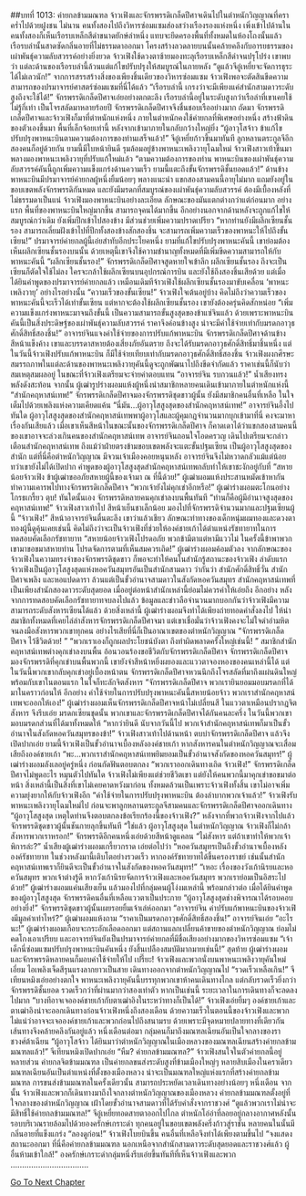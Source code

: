 ##บทที่ 1013: ค่ายกลข้ามมณฑล
จ้าวเฟิงและจักรพรรดิเกล็ดปีศาจเดินไปในตำหนักวิญญาณที่คราคร่ำไปด้วยฝูงชน
ไม่นาน คนทั้งสองไปถึงวิหารซ่อมแซมส่องสว่างเรืองรองแห่งหนึ่ง
เพิ่งเข้าไปด้านใน คนทั้งสองก็เห็นเรือรบเหล็กสีดำขนาดยักษ์ลำหนึ่ง แทบจะยึดครองพื้นที่ทั้งหมดในห้องโถงนั้นแล้ว เรือรบลำนั้นสาดซัดกลิ่นอายที่ไม่ธรรมดาออกมา โครงสร้างลวดลายบนนั้นคล้ายคลึงกับอารยธรรมของเผ่าพันธุ์ความลับสวรรค์อย่างยิ่งยวด
จ้าวเฟิงใช้ดวงตาซ้ายมองทะลุเรือรบเหล็กสีดำจนปรุโปร่ง
เขาพบว่า แต่ละด้านของเรือรบลำนี้ล้วนแต่แก้ไขปรับปรุงให้สมบูรณ์ในภายหลัง
“ดูแล้วจีอู๋เหยี่ยจะจัดการธุระได้ไม่เลวนัก!”
จากการสรรสร้างสิ่งของเพียงชิ้นเดียวของวิหารซ่อมแซม จ้าวเฟิงพอจะตัดสินขีดความสามารถของปรมาจารย์ศาสตร์ซ่อมแซมที่นี่ได้แล้ว
“เรือรบลำนี้ เกรงว่าจะมีเพียงแค่สำนักสามดาวระดับสูงถึงจะใช้ได้!”
จักรพรรดิเกล็ดปีศาจเอ่ยอย่างตกตะลึง
เรือรบลำนี้อยู่ในระดับสูงกว่าเรือลำที่เขาเคยใช้ไม่รู้กี่เท่า
เป็นโจรสลัดมาหลายร้อยปี จักรพรรดิเกล็ดปีศาจจึงชื่นชอบเรืออย่างมาก
ถัดมา จักรพรรดิเกล็ดปีศาจและจ้าวเฟิงก็มาที่ตำหนักแห่งหนึ่ง
ภายในตำหนักคงใช้ค่ายกลที่พิเศษอย่างหนึ่ง สร้างฟ้าดินของตัวเองขึ้นมา พื้นที่เล็กจ้อยเท่านี้ หลังจากเข้ามาภายในกลับกว้างใหญ่ยิ่ง
“ผู้อาวุโสจ้าว ข้าแก้ไขปรับปรุงพาหนะบินตามความต้องการของท่านเสร็จแล้ว!”
จีอู๋เหยี่ยก้าวขึ้นมาทันที
ลูกหลานตระกูลจีอีกสองคนก็อยู่ด้วยกัน ยามนี้มีใบหน้ายินดี รุมล้อมอยู่ข้างพาหนะเพลิงวายุโฉมใหม่
จ้าวเฟิงสาวเท้าขึ้นมา พลางมองพาหนะเพลิงวายุที่ปรับแก้ใหม่แล้ว
“ตามความต้องการของท่าน พาหนะบินของเผ่าพันธุ์ความลับสวรรค์คันนี้ถูกเพิ่มความแข็งแกร่งด้านความเร็ว ยามนี้แตะถึงขั้นจักรพรรดิชั้นยอดแล้ว!”
ด้านข้างพาหนะบินมีปรมาจารย์ค่ายกลผู้หนึ่งยิ้มน้อยๆ พลางแนะนำ
แขกสองสามคนนี้อายุไม่มาก แถมยังอยู่ในขอบเขตพลังจักรพรรดิกันหมด และยังมีมรดกที่สมบูรณ์ของเผ่าพันธุ์ความลับสวรรค์ ต้องมีเบื้องหลังที่ไม่ธรรมดาเป็นแน่
จ้าวเฟิงมองพาหนะบินอย่างละเอียด ลักษณะของมันแตกต่างกว่าแต่ก่อนมาก
อย่างแรก พื้นที่ของพาหนะบินใหญ่มากขึ้น สามารถจุคนได้มากขึ้น อีกอย่างนอกจากด้านหลังจะถูกแก้ไขให้สมบูรณ์กว่าเดิม ยังเพิ่มปีกเข้าไปสองข้าง มีส่วนช่วยเพิ่มความปราดเปรียว
“หากท่านยังมีผลึกเซียนชั้นรอง สามารถเลี่ยมฝังเข้าไปที่ปีกทั้งสองข้างสักสองชิ้น จะสามารถเพิ่มความเร็วของพาหนะให้ไปถึงขั้นเซียน!”
ปรมาจารย์ค่ายกลผู้นี้เอ่ยสำทับอีกประโยคหนึ่ง
ยามที่แก้ไขปรับปรุงพาหนะคันนี้ เขาย่อมต้องเห็นผลึกเซียนชั้นรองบนนั้น ด้วยเหตุนี้เขาจึงใช้ความชำนาญทั้งหมดที่มีเพิ่มขีดความสามารถให้กับพาหนะคันนี้
“ผลึกเซียนชั้นรอง!”
จักรพรรดิเกล็ดปีศาจสูดหายใจเข้าลึก
ผลึกเซียนชั้นรอง ถึงจะเป็นเซียนก็ตัดใจใช้ไม่ลง ใครจะกล้าใช้ผลึกเซียนบนอุปกรณ์การบิน และยังใช้ถึงสองชิ้นเสียด้วย
แต่เมื่อได้ยินคำพูดของปรมาจารย์ค่ายกลแล้ว เหมือนเดิมทีจ้าวเฟิงใช้ผลึกเซียนชั้นรองมาขับเคลื่อน ‘พาหนะเพลิงวายุ’ อย่างไรอย่างนั้น
“ความเร็วของขั้นเซียน!”
จ้าวเฟิงใจเต้นอยู่บ้าง คิดไม่ถึงว่าความเร็วของพาหนะคันนี้จะเร็วได้เท่าขั้นเซียน
แต่หากจะต้องใช้ผลึกเซียนชั้นรอง เขายังต้องครุ่นคิดสักหน่อย
“เพิ่มความแข็งแกร่งพาหนะมาจนถึงขั้นนี้ เป็นความสามารถขั้นสูงสุดของข้าแซ่จินแล้ว ด้วยเพราะพาหนะบินคันนี้เป็นสิ่งประดิษฐ์ของเผ่าพันธุ์ความลับสวรรค์ ราคาจึงค่อนข้างสูง น่าจะมีค่าใช้จ่ายเท่ากับมรดกอาวุธศักดิ์สิทธิ์สองชิ้น!”
อาจารย์จินแจงค่าใช้จ่ายของการปรับแก้พาหนะบิน
จักรพรรดิเกล็ดปีศาจด้านข้างสีหน้าแข็งค้าง
เขาและบรรดาสหายต้องเสี่ยงภัยอันตราย ถึงจะได้รับมรดกอาวุธศักดิ์สิทธิ์มาชิ้นหนึ่ง แต่ในวันนี้จ้าวเฟิงปรับแก้พาหนะบิน ก็มีใช้จ่ายเทียบเท่ากับมรดกอาวุธศักดิ์สิทธิ์สองชิ้น
จ้าวเฟิงผงกศีรษะ สมรรถภาพในแต่ละด้านของพาหนะเพลิงวายุคันนี้ดูจะถูกพัฒนาไปถึงขีดจำกัดแล้ว ราคาเช่นนี้ก็นับว่าสมเหตุสมผลอยู่
ในขณะที่จ้าวเฟิงเตรียมจะจ่ายค่าตอบแทน
“อาจารย์จิน รบกวนแล้ว!”
น้ำเสียงทรงพลังดังสะท้อน
จากนั้น ผู้เฒ่ารูปร่างผอมแห้งผู้หนึ่งนำสมาชิกหลายคนเดินเข้ามาภายในตำหนักแห่งนี้
“สำนักคฤหาสน์เทพ!”
จักรพรรดิเกล็ดปีศาจมองจักรพรรดิชุดขาวผู้นั้น ยังมีสมาชิกคนอื่นที่เหลือ ในใจเต็มไปด้วยเพลิงแห่งความเคียดแค้น
“นี่มัน…ผู้อาวุโสสูงสุดของสำนักคฤหาสน์เทพ!”
อาจารย์จินอึ้งไปทันใด
ผู้อาวุโสสูงสุดของสำนักคฤหาสน์เทพพาผู้อาวุโสและผู้คุมกฎจำนวนมากบุกเข้ามาที่นี่ คงจะมาหาเรื่องกันเสียแล้ว
เมื่อเขาเห็นสีหน้าในขณะนั้นของจักรพรรดิเกล็ดปีศาจ ก็คาดเดาได้ว่าแขกสองสามคนนี้ของเขาอาจจะล่วงเกินคนของสำนักคฤหาสน์เทพ
อาจารย์จินถอนใจโอดครวญ เดินไปเตรียมจะกล่าวเตือนสำนักคฤหาสน์เทพ
ถึงแม้ว่าฝ่ายตรงข้ามขอบเขตพลังจะแตะขั้นปฐมเซียน เป็นผู้อาวุโสสูงสุดของสำนัก แต่ที่นี่คือตำหนักวิญญาณ มีจวนเจ้าเมืองคอยหนุนหลัง อาจารย์จินจึงไม่หวาดกลัวแม้แต่น้อย
ทว่าเขายังไม่ได้เปิดปาก คำพูดของผู้อาวุโสสูงสุดสำนักคฤหาสน์เทพกลับทำให้เขาชะงักอยู่กับที่
“สหายน้อยจ้าวเฟิง ข้าผู้เฒ่าขออภัยสหายผู้นี้ของเจ้ามา ณ ที่นี้ด้วย!”
ผู้เฒ่าผอมแห้งประสานหมัดเข้าหากัน ทำความเคารพไปทางจักรพรรดิเกล็ดปีศาจ
“พวกเจ้ายังไม่คุกเข่าอีกหรือ!”
ผู้เฒ่าร่างผอมตะโกนอย่างโกรธเกรี้ยว
ตุบ!
ทันใดนั้นเอง จักรพรรดิหลายคนคุกเข่าลงบนพื้นทันที
“ท่านก็คือผู้มีอำนาจสูงสุดของคฤหาสน์เทพ!”
จ้าวเฟิงสาวเท้าไป สีหน้าเย็นชาเล็กน้อย มองไปที่จักรพรรดิจำนวนมากและปฐมเซียนผู้นี้
“จ้าวเฟิง!”
สีหน้าอาจารย์จินตื่นตะลึง
เขาว่าแล้วเชียว ลักษณะท่าทางของเด็กหนุ่มผมทองและดวงตาทองผู้นี้ดูคุ้นเคยเช่นนี้
คิดไม่ถึงว่าจะเป็นจ้าวเฟิงที่ช่วยให้องค์ชายเก้าได้ตำแหน่งรัชทายาทในการทดสอบคัดเลือกรัชทายาท
“สหายน้อยจ้าวเฟิงโปรดอภัย พวกข้ามีตาแต่หามีแววไม่ ในครั้งนี้ข้าพาพวกเขามาขอขมาสหายท่าน โปรดจัดการตามที่เห็นสมควรเถิด!”
ผู้เฒ่าร่างผอมค้อมตัวลง
จากลักษณะของจ้าวเฟิงในความทรงจำของจักรพรรดิชุดขาว ก็พอจะทำให้คนในสำนักรู้สถานะของจ้าวเฟิง
ลำดับแรก จ้าวเฟิงเป็นผู้อาวุโสสูงสุดแห่งหอควันสมุทรอันเป็นสำนักสามดาว ว่ากันว่า สำนักศักดิ์สิทธิ์วั่น สำนักปีศาจเพลิง และหอแปดดารา ล้วนแต่เป็นขั้วอำนาจสามดาวในสังกัดหอควันสมุทร สำนักคฤหาสน์เทพที่เป็นเพียงสำนักสองดาวระดับสุดยอด เมื่ออยู่ต่อหน้าสำนักเหล่านี้ย่อมไม่ควรค่าให้เอ่ยถึง
อีกอย่าง หลังจากการทดสอบคัดเลือกรัชทายาทจบลงไปแล้ว ข้อมูลและข่าวลือจำนวนมากบอกกันว่าจ้าวเฟิงมีความสามารถระดับสังหารเซียนได้แล้ว
ด้วยสิ่งเหล่านี้ ผู้เฒ่าร่างผอมจึงทำได้เพียงถ่ายทอดคำสั่งลงไป ให้นำสมาชิกทั้งหมดที่เคยไล่ล่าสังหารจักรพรรดิเกล็ดปีศาจมา
แต่เขาเชื่อมั่นว่าจ้าวเฟิงคงจะไม่ใจดำอำมหิต จนลงมือสังหารพวกเขาทุกคน อย่างไรเสียที่นี่ก็เป็นอาณาเขตของตำหนักวิญญาณ
“จักรพรรดิเกล็ดปีศาจ ไว้ชีวิตด้วย! ”
“พวกเราเองก็ถูกผลประโยชน์บังตา ถึงทำผิดพลาดครั้งใหญ่เช่นนี้! ”
สมาชิกสำนักคฤหาสน์เทพต่างคุกเข่าลงบนพื้น อ้อนวอนร้องขอชีวิตกับจักรพรรดิเกล็ดปีศาจ
จักรพรรดิเกล็ดปีศาจมองจักรพรรดิที่คุกเข่าบนพื้นพวกนี้
เขายังจำสีหน้าหยิ่งผยองและแววตาจองหองของคนเหล่านี้ได้ แต่ในวันนี้พวกเขากลับคุกเข่าอยู่เบื้องหน้าตน
จักรพรรดิเกล็ดปีศาจหวนนึกถึงโจรสลัดที่มาถึงแผ่นดินใหญ่พร้อมกับเขาในตอนแรก ในใจก็ทะลักจิตสังหาร
“จักรพรรดิเกล็ดปีศาจ พวกเรายินยอมมอบมรดกที่ได้มาในคราวก่อนให้ อีกอย่าง ค่าใช้จ่ายในการปรับปรุงพาหนะคันนี้สหายน้อยจ้าว พวกเราสำนักคฤหาสน์เทพจะออกให้เอง!”
ผู้เฒ่าร่างผอมเห็นจักรพรรดิเกล็ดปีศาจหน้าไม่เปลี่ยนสี ในแววตาเหมือนปรากฎจิตสังหาร จึงรีบเอ่ย
มรดกเซียนชุดนั้น พวกเขาและจักรพรรดิเกล็ดปีศาจได้กันคนละครึ่ง ในวันนี้พวกเขามอบมรดกส่วนที่ได้มาทั้งหมดให้
“หากว่ายินดี นับจากวันนี้ไป พวกเจ้าสำนักคฤหาสน์เทพก็มาเป็นขั้วอำนาจในสังกัดหอควันสมุทรของข้า!”
จ้าวเฟิงสาวเท้าไปด้านหน้า ตบบ่าจักรพรรดิเกล็ดปีศาจ แล้วจึงเปิดปากเอ่ย
ยามนี้จ้าวเฟิงเป็นขั้วอำนาจเบื้องหลังองค์ชายเก้า หากสังหารคนในตำหนักวิญญาณจะเสื่อมเสียถึงองค์ชายเก้า
“พะ…พวกเราสำนักคฤหาสน์เทพยิมยอมเป็นขั้วอำนาจสังกัดของหอควันสมุทร!”
ผู้เฒ่าร่างผอมลังเลอยู่ครู่หนึ่ง ก่อนกัดฟันตอบตกลง
“พวกเราออกเดินทางเถิด จ้าวเฟิง!”
จักรพรรดิเกล็ดปีศาจไม่พูดอะไร หมุนตัวไปทันใด
จ้าวเฟิงไม่เพียงแต่ช่วยชีวิตเขา แต่ยังให้คนพวกนี้มาคุกเข่าขอขมาต่อหน้า สิ่งเหล่านี้เป็นสิ่งที่เขาไม่เคยคาดหวังมาก่อน
ทั้งหมดล้วนเป็นเพราะจ้าวเฟิงทั้งสิ้น เขาไม่อาจเพิ่มความยุ่งยากให้กับจ้าวเฟิงอีก
“ค่าใช้จ่ายในการปรับปรุงพาหนะบิน ต้องลำบากพวกเจ้าแล้ว!”
จ้าวเฟิงรับพาหนะเพลิงวายุโฉมใหม่ไป ก่อนจะพาลูกหลานตระกูลจีสามคนและจักรพรรดิเกล็ดปีศาจออกเดินทาง
“ผู้อาวุโสสูงสุด เหตุใดท่านจึงตอบตกลงข้อเรียกร้องนี้ของจ้าวเฟิง?”
หลังจากที่พวกจ้าวเฟิงจากไปแล้ว จักรพรรดิชุดขาวผู้นั้นชันกายลุกขึ้นทันที
“ใช่แล้ว ผู้อาวุโสสูงสุด ในตำหนักวิญญาณ จ้าวเฟิงก็ไม่กล้าสังหารพวกเราหรอก!”
จักรพรรดิอีกคนหนึ่งเอ่ยด้วยสีหน้าดูแคลน
“ไม่สังหาร แต่ถ้าเขาทำให้พวกเจ้าพิการล่ะ?”
น้ำเสียงผู้เฒ่าร่างผอมเกรี้ยวกราด เอ่ยต่อไปว่า “หอควันสมุทรเป็นถึงขั้วอำนาจเบื้องหลังองค์รัชทายาท ในช่วงหลังมานี้เติบโตอย่างรวดเร็ว หากองค์รัชทายาทได้ขึ้นครองราชย์ เช่นนั้นสำนักคฤหาสน์เทพเราก็ยินดีจะเป็นขั้วอำนาจในสังกัดของหอควันสมุทร!”
“เหอะ เรื่องของวังเก้านิรยและหอควันสมุทร พวกเจ้าต่างรู้ดี หากวังเก้านิรยจัดการจ้าวเฟิงและหอควันสมุทร พวกเราย่อมเป็นอิสระไปด้วย!”
ผู้เฒ่าร่างผอมแค่นเสียงเย็น แล้วมองไปที่กลุ่มคนผู้โง่งมเหล่านี้ พร้อมกล่าวต่อ
เมื่อได้ยินคำพูดของผู้อาวุโสสูงสุด จักรพรรดิคนอื่นที่เหลือแววตาเป็นประกาย
“ผู้อาวุโสสูงสุดช่างพิจารณาได้รอบคอบอย่างยิ่ง!”
จักรพรรดิชุดขาวผู้นั้นเผยรอยยิ้มเจ้าเล่ห์ออกมา
“อาจารย์จิน ค่าปรับแก้พาหนะบินของจ้าวเฟิงมีมูลค่าเท่าไหร่?”
ผู้เฒ่าผอมแห้งถาม
“ราคาเป็นมรดกอาวุธศักดิ์สิทธิ์สองชิ้น!”
อาจารย์จินเอ่ย
“อะไรนะ!”
ผู้เฒ่าร่างผอมเกือบจะกระอักเลือดออกมา
แต่สถานแลกเปลี่ยนค้าขายของตำหนักวิญญาณ ย่อมไม่คดโกงเอาเปรียบ และอาจารย์จินยังเป็นปรมาจารย์ค่ายกลที่มีชื่อเสียงอย่างมากของวิหารซ่อมแซม
“เจ้าเด็กนี่ซ่อมแซมปรับปรุงพาหนะบินคันหนึ่ง ยังสิ้นเปลืองสมบัติมากมายเช่นนี้!”
สุดท้าย ผู้เฒ่าร่างผอมและจักรพรรดิหลายคนก็มอบค่าใช้จ่ายให้ไป
เปรี๊ยะ!
จ้าวเฟิงและพวกนั่งบนพาหนะเพลิงวายุคันใหม่เอี่ยม ไอเพลิงเจ็ดสีรุนแรงลากยาวเป็นสาย เดินทางออกจากตำหนักวิญญาณไป
“รวดเร็วเหลือเกิน!”
จีเทียนหมิงเอ่ยอย่างตกใจ
พาหนะเพลิงวายุคันนี้บรรทุกพวกเขาห้าคนเดินทางไกล แต่กลับรวดเร็วยิ่งกว่าจักรพรรดิชั้นยอด รวดเร็วกว่าที่ผ่านมากว่าสองเท่าตัว หากเป็นเช่นนี้ ระยะเวลาในการเดินทางก็จะลดลงไปมาก
“บางทีอาจเจอองค์ชายเก้ากับตาเฒ่าอิงในระหว่าทางก็เป็นได้!”
จ้าวเฟิงเอ่ยยิ้มๆ
องค์ชายเก้าและตาเฒ่าอิงน่าจะออกเดินทางก่อนจ้าวเฟิงหนึ่งถึงสองเดือน
ด้วยความเร็วในตอนนี้ของจ้าวเฟิงและพวก ไม่แน่ว่าอาจจะเจอองค์ชายเก้าและพวกก่อนไปถึงสนามรบ ด้วยเพราะมีจุดหมายปลายทางที่เดียวกัน เส้นทางจึงคล้ายคลึงกันอยู่แล้ว
หนึ่งเดือนต่อมา กลุ่มคนก็มาถึงมณฑลเฉียนอันเป็นใจกลางของราชวงศ์ต้าเฉียน
“ผู้อาวุโสจ้าว ได้ยินมาว่าตำหนักวิญญาณในเมืองหลวงของมณฑลเฉียนสร้างค่ายกลข้ามมณฑลแล้ว!”
จีเทียนหมิงเปิดปากเอ่ย
“หืม? ค่ายกลข้ามมณฑล?”
จ้าวเฟิงสนใจในตัวค่ายกลนี้อยู่หลายส่วน
ค่ายกลจิตข้ามมณฑล เป็นค่ายกลขนส่งระดับสูงที่ข้ามเมืองใหญ่ๆ หลายสิบเมืองในคราเดียว
มณฑลเฉียนอันเป็นตำแหน่งที่ตั้งของเมืองหลวง น่าจะเป็นมณฑลใหญ่แห่งแรกที่สร้างค่ายกลข้ามมณฑล
การขนส่งข้ามมณฑลในครั้งเดียวนั้น สามารถประหยัดเวลาเดินทางอย่างน้อยๆ หนึ่งเดือน
จากนั้น จ้าวเฟิงและพวกก็เดินทางมาถึงใจกลางตำหนักวิญญาณของเมืองหลวง
ค่ายกลข้ามมณฑลตั้งอยู่ที่ใจกลางของตำหนักวิญญาณ เฝ้าโดยขั้วอำนาจสามดาวที่ได้รับคำสั่งจากราชวงศ์
“ดูแล้วพวกเราไม่น่าจะมีสิทธิ์ใช้ค่ายกลข้ามมณฑล!”
จีอู๋เหยี่ยทอดสายตาออกไปไกล
ตำหนักโอ่อ่าที่ลอยอยู่กลางอากาศหลังนั้น รอบบริเวณรายล้อมไปด้วยองครักษ์เกราะดำ ทุกคนอยู่ในขอบเขตพลังครึ่งก้าวสู่ราชัน หลายคนในนั้นมีกลิ่นอายที่แข็งแกร่ง
“ลองดูก่อน!”
จ้าวเฟิงโบยบินขึ้น คนอื่นที่เหลือจึงทำได้เพียงตามขึ้นไป
“จงแสดงสถานะออกมา ที่นี่คือค่ายกลข้ามมณฑล นอกเหนือจากสำนักสามดาวระดับสุดยอดและราชวงศ์แล้ว ผู้อื่นห้ามเข้าใกล้!”
องครักษ์เกราะดำกลุ่มหนึ่งรีบเอ่ยขึ้นทันทีที่เห็นจ้าวเฟิงและพวก
..................................


[Go To Next Chapter]( ./251.md)